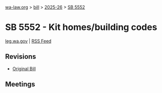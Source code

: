 [wa-law.org](/) > [bill](/bill/) > [2025-26](/bill/2025-26/) > [SB 5552](/bill/2025-26/sb/5552/)

# SB 5552 - Kit homes/building codes
[leg.wa.gov](https://app.leg.wa.gov/billsummary?BillNumber=5552&Year=2025&Initiative=false) | [RSS Feed](./rss.xml)

## Revisions
* [Original Bill](1/)

## Meetings